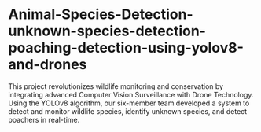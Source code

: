 # Animal-Species-Detection-unknown-species-detection-poaching-detection-using-yolov8-and-drones
This project revolutionizes wildlife monitoring and conservation by integrating advanced Computer Vision Surveillance with Drone Technology. Using the YOLOv8 algorithm, our six-member team developed a system to detect and monitor wildlife species, identify unknown species, and detect poachers in real-time.

